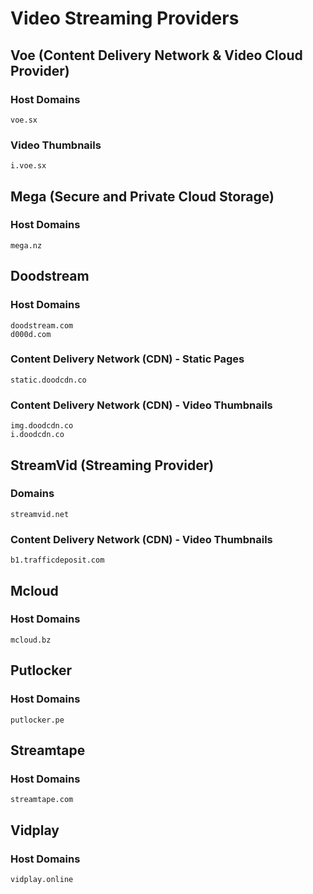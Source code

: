 # Video Streaming Providers

## Voe (Content Delivery Network & Video Cloud Provider)

### Host Domains

```
voe.sx
```

### Video Thumbnails

```
i.voe.sx
```

## Mega (Secure and Private Cloud Storage)

### Host Domains

```
mega.nz	
```

## Doodstream

### Host Domains

```
doodstream.com	
d000d.com	
```

### Content Delivery Network (CDN) - Static Pages

```
static.doodcdn.co	
```

### Content Delivery Network (CDN) - Video Thumbnails

```
img.doodcdn.co	
i.doodcdn.co	
```

## StreamVid (Streaming Provider)

### Domains

```
streamvid.net
```

### Content Delivery Network (CDN) - Video Thumbnails

```
b1.trafficdeposit.com
```

## Mcloud

### Host Domains

```
mcloud.bz
```

## Putlocker

### Host Domains

```
putlocker.pe
```

## Streamtape

### Host Domains

```
streamtape.com
```

## Vidplay

### Host Domains

```
vidplay.online
```
